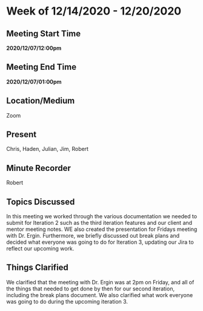 # Week of 12/14/2020 - 12/20/2020

## Meeting Start Time

 **2020/12/07/12:00pm** 

## Meeting End Time

**2020/12/07/01:00pm** 

## Location/Medium

Zoom

## Present

Chris, Haden, Julian, Jim, Robert

## Minute Recorder

Robert

## Topics Discussed

In this meeting we worked through the various documentation we needed to submit for Iteration 2 such as the third iteration features and our client and mentor meeting notes. WE also created the presentation for Fridays meeting with Dr. Ergin. Furthermore, we briefly discussed out break plans and decided what everyone was going to do for Iteration 3, updating our Jira to reflect our upcoming work.

## Things Clarified

 We clarified that the meeting with Dr. Ergin was at 2pm on Friday, and all of the things that needed to get done by then for our second iteration, including the break plans document. We also clarified what work everyone was going to do during the upcoming iteration 3.
